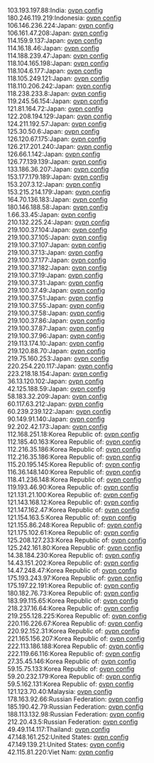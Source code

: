 103.193.197.88:India: [ovpn config](vpn/103_193_197_88.ovpn)  
180.246.119.219:Indonesia: [ovpn config](vpn/180_246_119_219.ovpn)  
106.146.236.224:Japan: [ovpn config](vpn/106_146_236_224.ovpn)  
106.161.47.208:Japan: [ovpn config](vpn/106_161_47_208.ovpn)  
114.159.9.137:Japan: [ovpn config](vpn/114_159_9_137.ovpn)  
114.16.18.46:Japan: [ovpn config](vpn/114_16_18_46.ovpn)  
114.188.239.47:Japan: [ovpn config](vpn/114_188_239_47.ovpn)  
118.104.165.198:Japan: [ovpn config](vpn/118_104_165_198.ovpn)  
118.104.6.177:Japan: [ovpn config](vpn/118_104_6_177.ovpn)  
118.105.249.121:Japan: [ovpn config](vpn/118_105_249_121.ovpn)  
118.110.206.242:Japan: [ovpn config](vpn/118_110_206_242.ovpn)  
118.238.233.8:Japan: [ovpn config](vpn/118_238_233_8.ovpn)  
119.245.56.154:Japan: [ovpn config](vpn/119_245_56_154.ovpn)  
121.81.164.72:Japan: [ovpn config](vpn/121_81_164_72.ovpn)  
122.208.194.129:Japan: [ovpn config](vpn/122_208_194_129.ovpn)  
124.211.192.57:Japan: [ovpn config](vpn/124_211_192_57.ovpn)  
125.30.50.6:Japan: [ovpn config](vpn/125_30_50_6.ovpn)  
126.120.67.175:Japan: [ovpn config](vpn/126_120_67_175.ovpn)  
126.217.201.240:Japan: [ovpn config](vpn/126_217_201_240.ovpn)  
126.66.1.142:Japan: [ovpn config](vpn/126_66_1_142.ovpn)  
126.77.139.139:Japan: [ovpn config](vpn/126_77_139_139.ovpn)  
133.186.36.207:Japan: [ovpn config](vpn/133_186_36_207.ovpn)  
153.177.179.189:Japan: [ovpn config](vpn/153_177_179_189.ovpn)  
153.207.3.12:Japan: [ovpn config](vpn/153_207_3_12.ovpn)  
153.215.214.179:Japan: [ovpn config](vpn/153_215_214_179.ovpn)  
164.70.136.183:Japan: [ovpn config](vpn/164_70_136_183.ovpn)  
180.146.188.58:Japan: [ovpn config](vpn/180_146_188_58.ovpn)  
1.66.33.45:Japan: [ovpn config](vpn/1_66_33_45.ovpn)  
210.132.225.24:Japan: [ovpn config](vpn/210_132_225_24.ovpn)  
219.100.37.104:Japan: [ovpn config](vpn/219_100_37_104.ovpn)  
219.100.37.105:Japan: [ovpn config](vpn/219_100_37_105.ovpn)  
219.100.37.107:Japan: [ovpn config](vpn/219_100_37_107.ovpn)  
219.100.37.13:Japan: [ovpn config](vpn/219_100_37_13.ovpn)  
219.100.37.177:Japan: [ovpn config](vpn/219_100_37_177.ovpn)  
219.100.37.182:Japan: [ovpn config](vpn/219_100_37_182.ovpn)  
219.100.37.19:Japan: [ovpn config](vpn/219_100_37_19.ovpn)  
219.100.37.31:Japan: [ovpn config](vpn/219_100_37_31.ovpn)  
219.100.37.49:Japan: [ovpn config](vpn/219_100_37_49.ovpn)  
219.100.37.51:Japan: [ovpn config](vpn/219_100_37_51.ovpn)  
219.100.37.55:Japan: [ovpn config](vpn/219_100_37_55.ovpn)  
219.100.37.58:Japan: [ovpn config](vpn/219_100_37_58.ovpn)  
219.100.37.86:Japan: [ovpn config](vpn/219_100_37_86.ovpn)  
219.100.37.87:Japan: [ovpn config](vpn/219_100_37_87.ovpn)  
219.100.37.96:Japan: [ovpn config](vpn/219_100_37_96.ovpn)  
219.113.174.10:Japan: [ovpn config](vpn/219_113_174_10.ovpn)  
219.120.88.70:Japan: [ovpn config](vpn/219_120_88_70.ovpn)  
219.75.160.253:Japan: [ovpn config](vpn/219_75_160_253.ovpn)  
220.254.220.117:Japan: [ovpn config](vpn/220_254_220_117.ovpn)  
223.218.18.154:Japan: [ovpn config](vpn/223_218_18_154.ovpn)  
36.13.120.102:Japan: [ovpn config](vpn/36_13_120_102.ovpn)  
42.125.188.59:Japan: [ovpn config](vpn/42_125_188_59.ovpn)  
58.183.32.209:Japan: [ovpn config](vpn/58_183_32_209.ovpn)  
60.117.63.212:Japan: [ovpn config](vpn/60_117_63_212.ovpn)  
60.239.239.122:Japan: [ovpn config](vpn/60_239_239_122.ovpn)  
90.149.91.140:Japan: [ovpn config](vpn/90_149_91_140.ovpn)  
92.202.42.173:Japan: [ovpn config](vpn/92_202_42_173.ovpn)  
112.168.251.18:Korea Republic of: [ovpn config](vpn/112_168_251_18.ovpn)  
112.185.40.163:Korea Republic of: [ovpn config](vpn/112_185_40_163.ovpn)  
112.216.35.186:Korea Republic of: [ovpn config](vpn/112_216_35_186.ovpn)  
112.216.35.186:Korea Republic of: [ovpn config](vpn/112_216_35_186.ovpn)  
115.20.195.145:Korea Republic of: [ovpn config](vpn/115_20_195_145.ovpn)  
116.36.148.140:Korea Republic of: [ovpn config](vpn/116_36_148_140.ovpn)  
118.41.236.148:Korea Republic of: [ovpn config](vpn/118_41_236_148.ovpn)  
119.193.46.90:Korea Republic of: [ovpn config](vpn/119_193_46_90.ovpn)  
121.131.21.100:Korea Republic of: [ovpn config](vpn/121_131_21_100.ovpn)  
121.143.168.12:Korea Republic of: [ovpn config](vpn/121_143_168_12.ovpn)  
121.147.162.47:Korea Republic of: [ovpn config](vpn/121_147_162_47.ovpn)  
121.154.163.5:Korea Republic of: [ovpn config](vpn/121_154_163_5.ovpn)  
121.155.86.248:Korea Republic of: [ovpn config](vpn/121_155_86_248.ovpn)  
121.175.102.61:Korea Republic of: [ovpn config](vpn/121_175_102_61.ovpn)  
125.208.127.233:Korea Republic of: [ovpn config](vpn/125_208_127_233.ovpn)  
125.242.161.80:Korea Republic of: [ovpn config](vpn/125_242_161_80.ovpn)  
14.38.184.230:Korea Republic of: [ovpn config](vpn/14_38_184_230.ovpn)  
14.43.151.202:Korea Republic of: [ovpn config](vpn/14_43_151_202.ovpn)  
14.47.248.47:Korea Republic of: [ovpn config](vpn/14_47_248_47.ovpn)  
175.193.243.97:Korea Republic of: [ovpn config](vpn/175_193_243_97.ovpn)  
175.197.22.191:Korea Republic of: [ovpn config](vpn/175_197_22_191.ovpn)  
180.182.76.73:Korea Republic of: [ovpn config](vpn/180_182_76_73.ovpn)  
183.99.115.65:Korea Republic of: [ovpn config](vpn/183_99_115_65.ovpn)  
218.237.16.64:Korea Republic of: [ovpn config](vpn/218_237_16_64.ovpn)  
219.255.128.225:Korea Republic of: [ovpn config](vpn/219_255_128_225.ovpn)  
220.116.226.67:Korea Republic of: [ovpn config](vpn/220_116_226_67.ovpn)  
220.92.152.31:Korea Republic of: [ovpn config](vpn/220_92_152_31.ovpn)  
221.165.156.207:Korea Republic of: [ovpn config](vpn/221_165_156_207.ovpn)  
222.113.186.188:Korea Republic of: [ovpn config](vpn/222_113_186_188.ovpn)  
222.119.66.116:Korea Republic of: [ovpn config](vpn/222_119_66_116.ovpn)  
27.35.45.146:Korea Republic of: [ovpn config](vpn/27_35_45_146.ovpn)  
59.15.75.133:Korea Republic of: [ovpn config](vpn/59_15_75_133.ovpn)  
59.20.232.179:Korea Republic of: [ovpn config](vpn/59_20_232_179.ovpn)  
59.5.162.131:Korea Republic of: [ovpn config](vpn/59_5_162_131.ovpn)  
121.123.70.40:Malaysia: [ovpn config](vpn/121_123_70_40.ovpn)  
178.163.92.66:Russian Federation: [ovpn config](vpn/178_163_92_66.ovpn)  
185.190.42.79:Russian Federation: [ovpn config](vpn/185_190_42_79.ovpn)  
188.113.132.98:Russian Federation: [ovpn config](vpn/188_113_132_98.ovpn)  
212.20.43.5:Russian Federation: [ovpn config](vpn/212_20_43_5.ovpn)  
49.49.114.117:Thailand: [ovpn config](vpn/49_49_114_117.ovpn)  
47.148.161.252:United States: [ovpn config](vpn/47_148_161_252.ovpn)  
47.149.139.21:United States: [ovpn config](vpn/47_149_139_21.ovpn)  
42.115.81.220:Viet Nam: [ovpn config](vpn/42_115_81_220.ovpn)  
